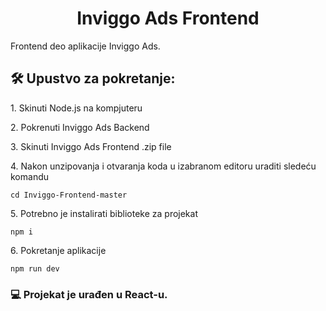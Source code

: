<h1 align="center" id="title">Inviggo Ads Frontend</h1>

<p id="description">Frontend deo aplikacije Inviggo Ads.</p>

<h2>🛠️ Upustvo za pokretanje:</h2>

<p>1. Skinuti Node.js na kompjuteru</p>

<p>2. Pokrenuti Inviggo Ads Backend</p>

<p>3. Skinuti Inviggo Ads Frontend .zip file</p>

<p>4. Nakon unzipovanja i otvaranja koda u izabranom editoru uraditi sledeću komandu</p>

```
cd Inviggo-Frontend-master
```

<p>5. Potrebno je instalirati biblioteke za projekat</p>

```
npm i
```

<p>6. Pokretanje aplikacije</p>

```
npm run dev
```

  
  
<h3>💻 Projekat je urađen u React-u.</h3>
